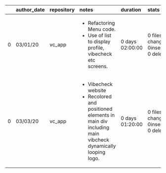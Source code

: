 |    | author_date   | repository   | notes                                                                                                                                                                                                                                                  | duration        | stats                                                | work_items   |
|---:|:--------------|:-------------|:-------------------------------------------------------------------------------------------------------------------------------------------------------------------------------------------------------------------------------------------------------|:----------------|:-----------------------------------------------------|:-------------|
|  0 | 03/01/20      | vc_app       | <ul><li>Refactoring Menu code.</li> <li>Use of list to display profile, vibecheck etc screens.</li></ul> | 0 days 02:00:00 | 0 files changed, 0insertions(+), 0 deletions(-) |              |
|  0 | 03/03/20      | vc_app       | <ul><li>Vibecheck website</li> <li>Recolored and positioned elements in main div including main vibcheck dynamically looping logo.</li></ul> | 0 days 01:20:00 | 0 files changed, 0insertions(+), 0 deletions(-) |              |
